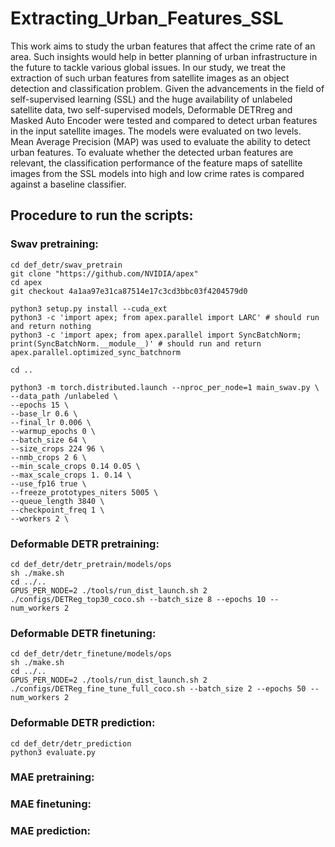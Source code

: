 # Extracting_Urban_Features_SSL

This work aims to study the urban features that affect the crime rate of an area. Such insights would help in better planning of urban infrastructure in the future to tackle various global issues. In our study, we treat the extraction of such urban features from satellite images as an object detection and classification problem. Given the advancements in the field of self-supervised learning (SSL) and the huge availability of unlabeled satellite data, two self-supervised models, Deformable DETRreg and Masked Auto Encoder were tested and compared to detect urban features in the input satellite images. The models were evaluated on two levels. Mean Average Precision (MAP) was used to evaluate the ability to detect urban features. To evaluate whether the detected urban features are relevant, the classification performance of the feature maps of satellite images from the SSL models into high and low crime rates is compared against a baseline classifier.

## Procedure to run the scripts:

### Swav pretraining:

```
cd def_detr/swav_pretrain
git clone "https://github.com/NVIDIA/apex"
cd apex
git checkout 4a1aa97e31ca87514e17c3cd3bbc03f4204579d0

python3 setup.py install --cuda_ext
python3 -c 'import apex; from apex.parallel import LARC' # should run and return nothing
python3 -c 'import apex; from apex.parallel import SyncBatchNorm; print(SyncBatchNorm.__module__)' # should run and return apex.parallel.optimized_sync_batchnorm

cd ..

python3 -m torch.distributed.launch --nproc_per_node=1 main_swav.py \
--data_path /unlabeled \
--epochs 15 \
--base_lr 0.6 \
--final_lr 0.006 \
--warmup_epochs 0 \
--batch_size 64 \
--size_crops 224 96 \
--nmb_crops 2 6 \
--min_scale_crops 0.14 0.05 \
--max_scale_crops 1. 0.14 \
--use_fp16 true \
--freeze_prototypes_niters 5005 \
--queue_length 3840 \
--checkpoint_freq 1 \
--workers 2 \

```

### Deformable DETR pretraining:

```
cd def_detr/detr_pretrain/models/ops
sh ./make.sh
cd ../..
GPUS_PER_NODE=2 ./tools/run_dist_launch.sh 2 ./configs/DETReg_top30_coco.sh --batch_size 8 --epochs 10 --num_workers 2

```

### Deformable DETR finetuning:

```
cd def_detr/detr_finetune/models/ops
sh ./make.sh
cd ../..
GPUS_PER_NODE=2 ./tools/run_dist_launch.sh 2 ./configs/DETReg_fine_tune_full_coco.sh --batch_size 2 --epochs 50 --num_workers 2

```

### Deformable DETR prediction:

```
cd def_detr/detr_prediction
python3 evaluate.py

```

### MAE pretraining:

### MAE finetuning:

### MAE prediction:

